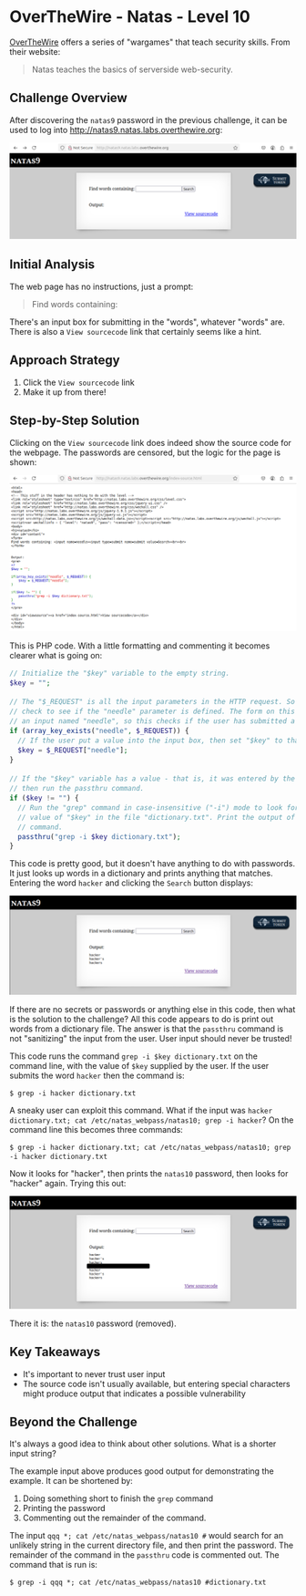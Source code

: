 # OverTheWire - Natas - Level 10

[OverTheWire](https://overthewire.org) offers a series of "wargames" that teach
security skills. From their website:

> Natas teaches the basics of serverside web-security.

## Challenge Overview

After discovering the `natas9` password in the previous challenge, it can be
used to log into http://natas9.natas.labs.overthewire.org:

![The Index Page](images/level_10/00_index_page.png)

## Initial Analysis

The web page has no instructions, just a prompt:

> Find words containing:

There's an input box for submitting in the "words", whatever "words" are. There
is also a `View sourcecode` link that certainly seems like a hint.

## Approach Strategy

1. Click the `View sourcecode` link
1. Make it up from there!

## Step-by-Step Solution

Clicking on the `View sourcecode` link does indeed show the source code for the
webpage. The passwords are censored, but the logic for the page is shown:

![Index Source Code](images/level_10/01_index_source_code.png)

This is PHP code. With a little formatting and commenting it becomes clearer
what is going on:

```php
// Initialize the "$key" variable to the empty string.
$key = "";

// The "$_REQUEST" is all the input parameters in the HTTP request. So this will
// check to see if the "needle" parameter is defined. The form on this page has
// an input named "needle", so this checks if the user has submitted a value.
if (array_key_exists("needle", $_REQUEST)) {
  // If the user put a value into the input box, then set "$key" to that value.
  $key = $_REQUEST["needle"];
}

// If the "$key" variable has a value - that is, it was entered by the user -
// then run the passthru command.
if ($key != "") {
  // Run the "grep" command in case-insensitive ("-i") mode to look for the
  // value of "$key" in the file "dictionary.txt". Print the output of the grep
  // command.
  passthru("grep -i $key dictionary.txt");
}
```

This code is pretty good, but it doesn't have anything to do with passwords. It
just looks up words in a dictionary and prints anything that matches. Entering
the word `hacker` and clicking the `Search` button displays:

![Search for Hacker](images/level_10/02_hacker_search.png)

If there are no secrets or passwords or anything else in this code, then what is
the solution to the challenge? All this code appears to do is print out words
from a dictionary file. The answer is that the `passthru` command is not
"sanitizing" the input from the user. User input should never be trusted!

This code runs the command `grep -i $key dictionary.txt` on the command line,
with the value of `$key` supplied by the user. If the user submits the word
`hacker` then the command is:

```
$ grep -i hacker dictionary.txt
```

A sneaky user can exploit this command. What if the input was
`hacker dictionary.txt; cat /etc/natas_webpass/natas10; grep -i hacker`? On the
command line this becomes three commands:

```
$ grep -i hacker dictionary.txt; cat /etc/natas_webpass/natas10; grep -i hacker dictionary.txt
```

Now it looks for "hacker", then prints the `natas10` password, then looks for
"hacker" again. Trying this out:

![The Password](images/level_10/03_password.png)

There it is: the `natas10` password (removed).

## Key Takeaways

- It's important to never trust user input
- The source code isn't usually available, but entering special characters might
  produce output that indicates a possible vulnerability

## Beyond the Challenge

It's always a good idea to think about other solutions. What is a shorter input
string?

The example input above produces good output for demonstrating the example. It
can be shortened by:

1. Doing something short to finish the `grep` command
2. Printing the password
3. Commenting out the remainder of the command.

The input `qqq *; cat /etc/natas_webpass/natas10 #` would search for an unlikely
string in the current directory file, and then print the password. The remainder
of the command in the `passthru` code is commented out. The command that is run
is:

```
$ grep -i qqq *; cat /etc/natas_webpass/natas10 #dictionary.txt
```
